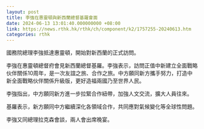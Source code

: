 ```yaml
---
layout: post
title: 李強在惠靈頓與新西蘭總督基羅會面
date: 2024-06-13 13:01:40.000000000 +08:00
link: https://news.rthk.hk/rthk/ch/component/k2/1757255-20240613.htm
categories: rthk
---
```


國務院總理李強抵達惠靈頓，開始對新西蘭的正式訪問。

李強在惠靈頓總督府會見新西蘭總督基羅。李強表示，訪問正值中新建立全面戰略伙伴關係10周年，是一次友誼之旅、合作之旅。中方願同新方攜手努力，打造中新全面戰略伙伴關係升級版，更好造福兩國乃至世界人民。

李強指出，中方願同新方進一步拉緊合作紐帶，加強人文交流，擴大人員往來。

基羅表示，新方願同中方繼續深化各領域合作，共同應對氣候變化等全球性問題。

李強又同總理拉克森會談，兩人會出席晚宴。
